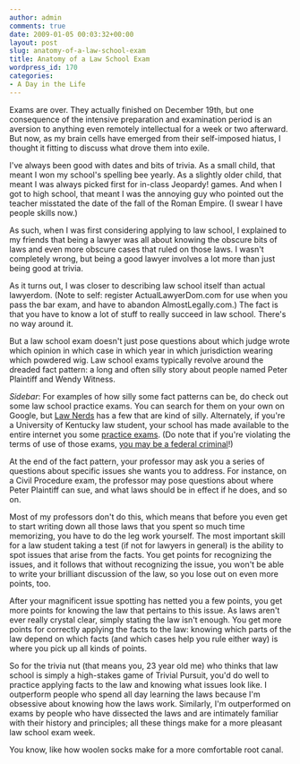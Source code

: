 ```yaml
---
author: admin
comments: true
date: 2009-01-05 00:03:32+00:00
layout: post
slug: anatomy-of-a-law-school-exam
title: Anatomy of a Law School Exam
wordpress_id: 170
categories:
- A Day in the Life
---
```


Exams are over. They actually finished on December 19th, but one consequence of the intensive preparation and examination period is an aversion to anything even remotely intellectual for a week or two afterward. But now, as my brain cells have emerged from their self-imposed hiatus, I thought it fitting to discuss what drove them into exile.<!-- more -->

I've always been good with dates and bits of trivia. As a small child, that meant I won my school's spelling bee yearly. As a slightly older child, that meant I was always picked first for in-class Jeopardy! games. And when I got to high school, that meant I was the annoying guy who pointed out the teacher misstated the date of the fall of the Roman Empire. (I swear I have people skills now.)

As such, when I was first considering applying to law school, I explained to my friends that being a lawyer was all about knowing the obscure bits of laws and even more obscure cases that ruled on those laws. I wasn't completely wrong, but being a good lawyer involves a lot more than just being good at trivia.

As it turns out, I was closer to describing law school itself than actual lawyerdom. (Note to self: register ActualLawyerDom.com for use when you pass the bar exam, and have to abandon AlmostLegally.com.) The fact is that you have to know a lot of stuff to really succeed in law school. There's no way around it.

But a law school exam doesn't just pose questions about which judge wrote which opinion in which case in which year in which jurisdiction wearing which powdered wig. Law school exams typically revolve around the dreaded fact pattern: a long and often silly story about people named Peter Plaintiff and Wendy Witness.

*Sidebar*: For examples of how silly some fact patterns can be, do check out some law school practice exams. You can search for them on your own on Google, but [Law Nerds](http://www.lawnerds.com/testyourself/index.html) has a few that are kind of silly. Alternately, if you're a University of Kentucky law student, your school has made available to the entire internet you some [practice exams](http://www.uky.edu/Law/exams/). (Do note that if you're violating the terms of use of those exams, [you may be a federal criminal](http://blog.ipsaloquitur.org/post/terms-of-service/)!)

At the end of the fact pattern, your professor may ask you a series of questions about specific issues she wants you to address. For instance, on a Civil Procedure exam, the professor may pose questions about where Peter Plaintiff can sue, and what laws should be in effect if he does, and so on. 

Most of my professors don't do this, which means that before you even get to start writing down all those laws that you spent so much time memorizing, you have to do the leg work yourself. The most important skill for a law student taking a test (if not for lawyers in general) is the ability to spot issues that arise from the facts. You get points for recognizing the issues, and it follows that without recognizing the issue, you won't be able to write your brilliant discussion of the law, so you lose out on even more points, too.

After your magnificent issue spotting has netted you a few points, you get more points for knowing the law that pertains to this issue. As laws aren't ever really crystal clear, simply stating the law isn't enough. You get more points for correctly applying the facts to the law: knowing which parts of the law depend on which facts (and which cases help you rule either way) is where you pick up all kinds of points.

So for the trivia nut (that means you, 23 year old me) who thinks that law school is simply a high-stakes game of Trivial Pursuit, you'd do well to practice applying facts to the law and knowing what issues look like. I outperform people who spend all day learning the laws because I'm obsessive about knowing how the laws work. Similarly, I'm outperformed on exams by people who have dissected the laws and are intimately familiar with their history and principles; all these things make for a more pleasant law school exam week.

You know, like how woolen socks make for a more comfortable root canal.

